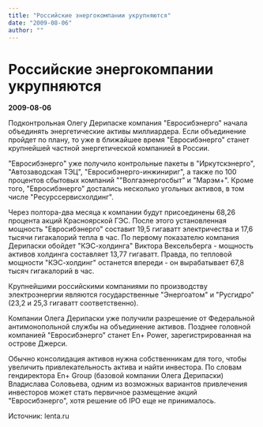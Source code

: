 ```yaml
---
title: "Российские энергокомпании укрупняются"
date: "2009-08-06"
author: ""
---
```


# Российские энергокомпании укрупняются

**2009-08-06** 

Подконтрольная Олегу Дерипаске компания "Евросибэнерго" начала объединять энергетические активы миллиардера. Если объединение пройдет по плану, то уже в ближайшее время "Евросибэнерго" станет крупнейшей частной энергетической компанией в России.

"Евросибэнерго" уже получило контрольные пакеты в "Иркутскэнерго", "Автозаводская ТЭЦ", "Евросибэнерго-инжинириг", а также по 100 процентов сбытовых компаний ""Волгаэнергосбыт" и "Марэм+". Кроме того, "Евросибэнерго" достались несколько угольных активов, в том числе "Ресурссервисхолдинг".

Через полтора-два месяца к компании будут присоединены 68,26 процента акций Красноярской ГЭС. После этого установленная мощность "Евросибэнерго" составит 19,5 гигаватт электричества и 17,6 тысячи гигакалорий тепла в час. По первому показателю компания Дерипаски обойдет "КЭС-холдинга" Виктора Вексельберга - мощность активов холдинга составляет 13,77 гигаватт. Правда, по тепловой мощности "КЭС-холдинг" останется впереди - он вырабатывает 67,8 тысяч гигакалорий в час.

Крупнейшими российскими компаниями по производству электроэнергии являются государственные "Энергоатом" и "Русгидро" (23,2 и 25,3 гигаватт соответственно).

Компании Олега Дерипаски уже получили разрешение от Федеральной антимонопольной службы на объединение активов. Позднее головной компанией "Евросибэнерго" станет En+ Power, зарегистрированная на острове Джерси.

Обычно консолидация активов нужна собственникам для того, чтобы увеличить привлекательность актива и найти инвестора. По словам гендиректора En+ Group (базовой компании Олега Дерипаски) Владислава Соловьева, одним из возможных вариантов привлечения инвесторов может стать первичное размещение акций "Евросибэнерго", хотя решение об IPO еще не принималось.

Источник: lenta.ru